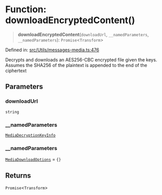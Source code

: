 # Function: downloadEncryptedContent()

> **downloadEncryptedContent**(`downloadUrl`, `__namedParameters`, `__namedParameters`): `Promise`\<`Transform`\>

Defined in: [src/Utils/messages-media.ts:476](https://github.com/Fokusdotid/Baileys/blob/49e815e65b8f4aea31725e09dcf4815734557e39/src/Utils/messages-media.ts#L476)

Decrypts and downloads an AES256-CBC encrypted file given the keys.
Assumes the SHA256 of the plaintext is appended to the end of the ciphertext

## Parameters

### downloadUrl

`string`

### \_\_namedParameters

[`MediaDecryptionKeyInfo`](../type-aliases/MediaDecryptionKeyInfo.md)

### \_\_namedParameters

[`MediaDownloadOptions`](../type-aliases/MediaDownloadOptions.md) = `{}`

## Returns

`Promise`\<`Transform`\>
